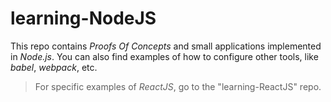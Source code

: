 # learning-NodeJS

This repo contains _Proofs Of Concepts_ and small applications implemented in _Node.js_. You can also find examples of how to configure other tools, like _babel_, _webpack_, etc.

> For specific examples of _ReactJS_, go to the "learning-ReactJS" repo.